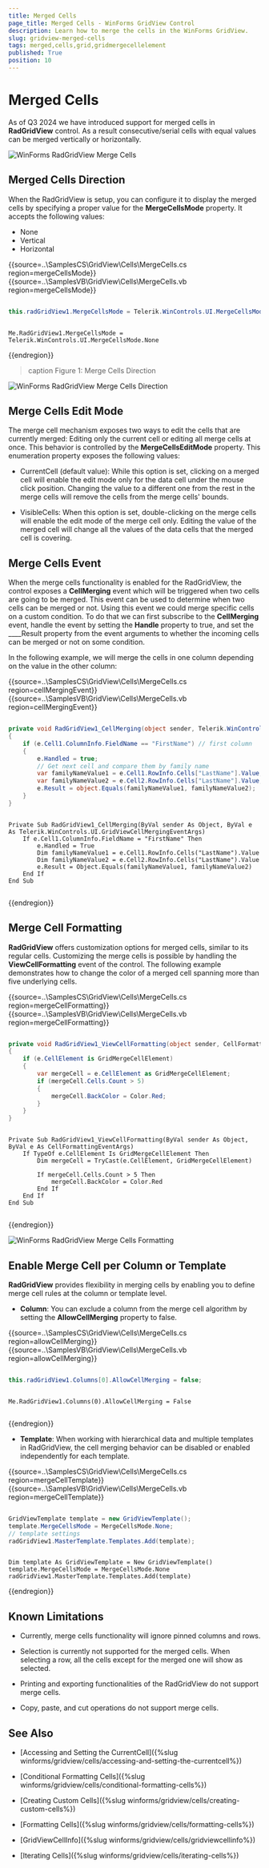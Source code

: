 ```yaml
---
title: Merged Cells
page_title: Merged Cells - WinForms GridView Control
description: Learn how to merge the cells in the WinForms GridView.
slug: gridview-merged-cells
tags: merged,cells,grid,gridmergecellelement
published: True
position: 10
---
```


# Merged Cells

As of Q3 2024 we have introduced support for merged cells in __RadGridView__ control. As a result consecutive/serial cells with equal values can be merged vertically or horizontally.

![WinForms RadGridView Merge Cells](images/gridview-merged-cells001.png)

## Merged Cells Direction

When the RadGridView is setup, you can configure it to display the merged cells by specifying a proper value for the __MergeCellsMode__ property. It accepts the following values:

* None
* Vertical
* Horizontal

{{source=..\SamplesCS\GridView\Cells\MergeCells.cs region=mergeCellsMode}} 
{{source=..\SamplesVB\GridView\Cells\MergeCells.vb region=mergeCellsMode}} 

````C#

this.radGridView1.MergeCellsMode = Telerik.WinControls.UI.MergeCellsMode.None;

````
````VB.NET

Me.RadGridView1.MergeCellsMode = Telerik.WinControls.UI.MergeCellsMode.None

````

{{endregion}} 

>caption Figure 1: Merge Cells Direction

![WinForms RadGridView Merge Cells Direction](images/gridview-merged-cells002.png)

## Merge Cells Edit Mode

The merge cell mechanism exposes two ways to edit the cells that are currently merged: Editing only the current cell or editing all merge cells at once. This behavior is controlled by the __MergeCellsEditMode__ property. This enumeration property exposes the following values:

* CurrentCell (default value): While this option is set, clicking on a merged cell will enable the edit mode only for the data cell under the mouse click position. Changing the value to a different one from the rest in the merge cells will remove the cells from the merge cells' bounds.

* VisibleCells: When this option is set, double-clicking on the merge cells will enable the edit mode of the merge cell only. Editing the value of the merged cell will change all the values of the data cells that the merged cell is covering.

## Merge Cells Event

When the merge cells functionality is enabled for the RadGridView, the control exposes a __CellMerging__ event which will be triggered when two cells are going to be merged. This event can be used to determine when two cells can be merged or not. Using this event we could merge specific cells on a custom condition. To do that we can first subscribe to the __CellMerging__ event, handle the event by setting the __Handle__ property to true, and set the ____Result property from the event arguments to whether the incoming cells can be merged or not on some condition.

In the following example, we will merge the cells in one column depending on the value in the other column:

{{source=..\SamplesCS\GridView\Cells\MergeCells.cs region=cellMergingEvent}} 
{{source=..\SamplesVB\GridView\Cells\MergeCells.vb region=cellMergingEvent}} 

````C#

private void RadGridView1_CellMerging(object sender, Telerik.WinControls.UI.GridViewCellMergingEventArgs e)
{
    if (e.Cell1.ColumnInfo.FieldName == "FirstName") // first column
    {
        e.Handled = true;
        // Get next cell and compare them by family name
        var familyNameValue1 = e.Cell1.RowInfo.Cells["LastName"].Value; // second column
        var familyNameValue2 = e.Cell2.RowInfo.Cells["LastName"].Value; // second column
        e.Result = object.Equals(familyNameValue1, familyNameValue2);
    }
}

````
````VB.NET

Private Sub RadGridView1_CellMerging(ByVal sender As Object, ByVal e As Telerik.WinControls.UI.GridViewCellMergingEventArgs)
    If e.Cell1.ColumnInfo.FieldName = "FirstName" Then
        e.Handled = True
        Dim familyNameValue1 = e.Cell1.RowInfo.Cells("LastName").Value
        Dim familyNameValue2 = e.Cell2.RowInfo.Cells("LastName").Value
        e.Result = Object.Equals(familyNameValue1, familyNameValue2)
    End If
End Sub


````

{{endregion}} 

## Merge Cell Formatting

__RadGridView__ offers customization options for merged cells, similar to its regular cells. Customizing the merge cells is possible by handling the __ViewCellFormatting__ event of the control. The following example demonstrates how to change the color of a merged cell spanning more than five underlying cells.

{{source=..\SamplesCS\GridView\Cells\MergeCells.cs region=mergeCellFormatting}} 
{{source=..\SamplesVB\GridView\Cells\MergeCells.vb region=mergeCellFormatting}} 

````C#

private void RadGridView1_ViewCellFormatting(object sender, CellFormattingEventArgs e)
{
    if (e.CellElement is GridMergeCellElement)
    {
        var mergeCell = e.CellElement as GridMergeCellElement;
        if (mergeCell.Cells.Count > 5)
        {
            mergeCell.BackColor = Color.Red;
        }
    }
}

````
````VB.NET

Private Sub RadGridView1_ViewCellFormatting(ByVal sender As Object, ByVal e As CellFormattingEventArgs)
    If TypeOf e.CellElement Is GridMergeCellElement Then
        Dim mergeCell = TryCast(e.CellElement, GridMergeCellElement)

        If mergeCell.Cells.Count > 5 Then
            mergeCell.BackColor = Color.Red
        End If
    End If
End Sub


````

{{endregion}} 

![WinForms RadGridView Merge Cells Formatting](images/gridview-merged-cells003.png)

## Enable Merge Cell per Column or Template

__RadGridView__ provides flexibility in merging cells by enabling you to define merge cell rules at the column or template level.

* __Column__: You can exclude a column from the merge cell algorithm by setting the __AllowCellMerging__ property to false.


{{source=..\SamplesCS\GridView\Cells\MergeCells.cs region=allowCellMerging}} 
{{source=..\SamplesVB\GridView\Cells\MergeCells.vb region=allowCellMerging}}

````C#

this.radGridView1.Columns[0].AllowCellMerging = false;

````
````VB.NET

Me.RadGridView1.Columns(0).AllowCellMerging = False


````

{{endregion}}

* __Template__: When working with hierarchical data and multiple templates in RadGridView, the cell merging behavior can be disabled or enabled independently for each template. 

{{source=..\SamplesCS\GridView\Cells\MergeCells.cs region=mergeCellTemplate}} 
{{source=..\SamplesVB\GridView\Cells\MergeCells.vb region=mergeCellTemplate}}

````C#

GridViewTemplate template = new GridViewTemplate();           
template.MergeCellsMode = MergeCellsMode.None;
// template settings
radGridView1.MasterTemplate.Templates.Add(template);

````
````VB.NET

Dim template As GridViewTemplate = New GridViewTemplate()
template.MergeCellsMode = MergeCellsMode.None
radGridView1.MasterTemplate.Templates.Add(template)

````

{{endregion}}


## Known Limitations

* Currently, merge cells functionality will ignore pinned columns and rows.

* Selection is currently not supported for the merged cells. When selecting a row, all the cells except for the merged one will show as selected.

* Printing and exporting functionalities of the RadGridView do not support merge cells.

* Copy, paste, and cut operations do not support merge cells.


## See Also
* [Accessing and Setting the CurrentCell]({%slug winforms/gridview/cells/accessing-and-setting-the-currentcell%})

* [Conditional Formatting Cells]({%slug winforms/gridview/cells/conditional-formatting-cells%})

* [Creating Custom Cells]({%slug winforms/gridview/cells/creating-custom-cells%})

* [Formatting Cells]({%slug winforms/gridview/cells/formatting-cells%})

* [GridViewCellInfo]({%slug winforms/gridview/cells/gridviewcellinfo%})

* [Iterating Cells]({%slug winforms/gridview/cells/iterating-cells%})

